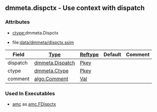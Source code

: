 ## dmmeta.dispctx - Use context with dispatch


### Attributes
<a href="#attributes"></a>
<!-- dev.mdmark  mdmark:MDSECTION  state:BEG_AUTO  param:Attributes -->
* [ctype:](/txt/ssimdb/dmmeta/ctype.md)dmmeta.Dispctx

* file:[data/dmmeta/dispctx.ssim](/data/dmmeta/dispctx.ssim)

|Field|[Type](/txt/ssimdb/dmmeta/ctype.md)|[Reftype](/txt/ssimdb/dmmeta/reftype.md)|Default|Comment|
|---|---|---|---|---|
|dispatch|[dmmeta.Dispatch](/txt/ssimdb/dmmeta/dispatch.md)|[Pkey](/txt/exe/amc/reftypes.md#pkey)|||
|ctype|[dmmeta.Ctype](/txt/ssimdb/dmmeta/ctype.md)|[Pkey](/txt/exe/amc/reftypes.md#pkey)|||
|comment|[algo.Comment](/txt/protocol/algo/Comment.md)|[Val](/txt/exe/amc/reftypes.md#val)|||

<!-- dev.mdmark  mdmark:MDSECTION  state:END_AUTO  param:Attributes -->

### Used In Executables
<a href="#used-in-executables"></a>
<!-- dev.mdmark  mdmark:MDSECTION  state:BEG_AUTO  param:ImdbUses -->

* [amc](/txt/exe/amc/internals.md) as [amc.FDispctx](/txt/exe/amc/internals.md#amc-fdispctx)

<!-- dev.mdmark  mdmark:MDSECTION  state:END_AUTO  param:ImdbUses -->

